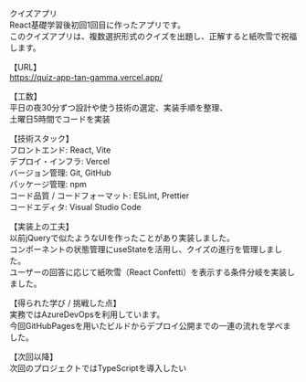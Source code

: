 クイズアプリ  
React基礎学習後初回1回目に作ったアプリです。  
このクイズアプリは、複数選択形式のクイズを出題し、正解すると紙吹雪で祝福します。

【URL】  
https://quiz-app-tan-gamma.vercel.app/

【工数】  
平日の夜30分ずつ設計や使う技術の選定、実装手順を整理、  
土曜日5時間でコードを実装

【技術スタック】  
フロントエンド: React, Vite  
デプロイ・インフラ: Vercel  
バージョン管理: Git, GitHub  
パッケージ管理: npm  
コード品質 / コードフォーマット: ESLint, Prettier  
コードエディタ: Visual Studio Code

【実装上の工夫】  
以前jQueryで似たようなUIを作ったことがあり実装しました。  
コンポーネントの状態管理にuseStateを活用し、クイズの進行を管理しました。  
ユーザーの回答に応じて紙吹雪（React Confetti）を表示する条件分岐を実装しました。

【得られた学び / 挑戦した点】  
実務ではAzureDevOpsを利用しています。  
今回GitHubPagesを用いたビルドからデプロイ公開までの一連の流れを学べました。  

【次回以降】  
次回のプロジェクトではTypeScriptを導入したい